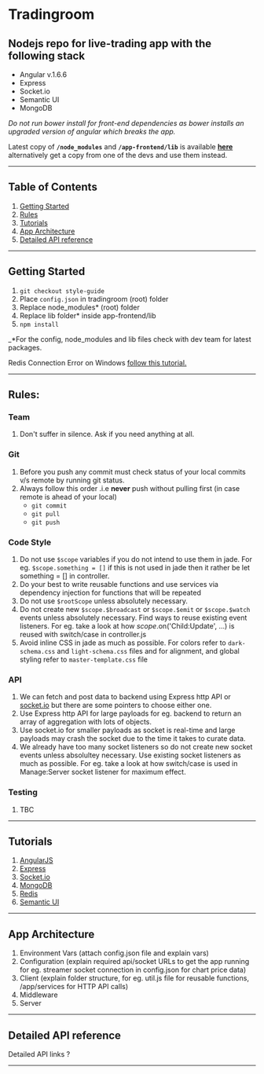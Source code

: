 # Tradingroom

## Nodejs repo for live-trading app with the following stack

- Angular v.1.6.6
- Express
- Socket.io
- Semantic UI
- MongoDB

_*Do not run bower install for front-end dependencies as bower installs an upgraded version of angular which breaks the app.*_

Latest copy of **`/node_modules`** and **`/app-frontend/lib`** is available **[here]()** alternatively get a copy from one of the devs and use them instead.

---

## Table of Contents

1. [Getting Started](#getting-started)
1. [Rules](#rules)
1. [Tutorials](#tutorials)
1. [App Architecture](#app-architecture)
1. [Detailed API reference](#detailed-api-reference)

---

## Getting Started

1. `git checkout style-guide`
1. Place `config.json` in tradingroom (root) folder
1. Replace node_modules\* (root) folder
1. Replace lib folder\* inside app-frontend/lib
1. `npm install`

\_\*For the config, node_modules and lib files check with dev team for latest packages.

Redis Connection Error on Windows [follow this tutorial.](https://medium.com/@kasunprageethdissanayake/installing-redis-x64-3-2-100-on-windows-and-running-redis-server-94db3a98ae3d)

---

## Rules:

### Team

1. Don't suffer in silence. Ask if you need anything at all.

### Git

1. Before you push any commit must check status of your local commits v/s remote by running git status.
2. Always follow this order .i.e **never** push without pulling first (in case remote is ahead of your local)
   - `git commit`
   - `git pull`
   - `git push`

### Code Style

1. Do not use `$scope` variables if you do not intend to use them in jade. For eg. `$scope.something = []` if this is not used in jade then it rather be let something = [] in controller.
1. Do your best to write reusable functions and use services via dependency injection for functions that will be repeated
1. Do not use `$rootScope` unless absolutely necessary.
1. Do not create new `$scope.$broadcast` or `$scope.$emit` or `$scope.$watch` events unless absolutely necessary. Find ways to reuse existing event listeners. For eg. take a look at how $scope.$on('Child:Update', ...) is reused with switch/case in controller.js
1. Avoid inline CSS in jade as much as possible. For colors refer to `dark-schema.css` and `light-schema.css` files and for alignment, and global styling refer to `master-template.css` file

### API

1. We can fetch and post data to backend using Express http API or [socket.io](https://socket.io/) but there are some pointers to choose either one.
1. Use Express http API for large payloads for eg. backend to return an array of aggregation with lots of objects.
1. Use socket.io for smaller payloads as socket is real-time and large payloads may crash the socket due to the time it takes to curate data.
1. We already have too many socket listeners so do not create new socket events unless absolultey necessary. Use existing socket listeners as much as possible. For eg. take a look at how switch/case is used in Manage:Server socket listener for maximum effect.

### Testing

1. TBC

---

## Tutorials

1. [AngularJS](https://www.w3schools.com/angular/default.asp)
1. [Express](https://expressjs.com/en/starter/hello-world.html)
1. [Socket.io](https://socket.io/docs/)
1. [MongoDB](https://www.mongodb.com/blog/post/getting-started-with-mongodb-atlas)
1. [Redis](https://redis.io/topics/quickstart)
1. [Semantic UI](http://semantic-ui.com/elements/button.html)

---

## App Architecture

1. Environment Vars (attach config.json file and explain vars)
2. Configuration (explain required api/socket URLs to get the app running for eg. streamer socket connection in config.json for chart price data)
3. Client (explain folder structure, for eg. util.js file for reusable functions, /app/services for HTTP API calls)
4. Middleware
5. Server

---

## Detailed API reference

Detailed API links ?

---
